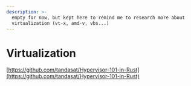 ```yaml
---
description: >-
  empty for now, but kept here to remind me to research more about
  virtualization (vt-x, amd-v, vbs...)
---
```


# Virtualization

[https://github.com/tandasat/Hypervisor-101-in-Rust](https://github.com/tandasat/Hypervisor-101-in-Rust)
